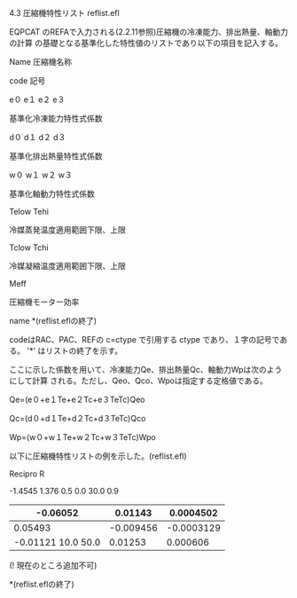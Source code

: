 4.3 圧縮機特性リスト reflist.efl

EQPCAT のREFAで入力される(2.2.11参照)圧縮機の冷凍能力、排出熱量、軸動力の計算 の基礎となる基準化した特性値のリストであり以下の項目を記入する。

Name 圧縮機名称

code 記号

e０ e１ e２ e３

基準化冷凍能力特性式係数

d０ d１ d２ d３

基準化排出熱量特性式係数

w０ w１ w２ w３

基準化軸動力特性式係数

Telow Tehi

冷媒蒸発温度適用範囲下限、上限

Tclow Tchi

冷媒凝縮温度適用範囲下限、上限

Meff

圧縮機モーター効率

name \*(reflist.eflの終了)

codeはRAC、PAC、REFの c=ctype で引用する ctype であり、１字の記号である。 '\*' はリストの終了を示す。

ここに示した係数を用いて、冷凍能力Qe、排出熱量Qc、軸動力Wpは次のようにして計算 される。ただし、Qeo、Qco、Wpoは指定する定格値である。

Qe=(e０+e１Te+e２Tc+e３TeTc)Qeo

Qc=(d０+d１Te+d２Tc+d３TeTc)Qco

Wp=(w０+w１Te+w２Tc+w３TeTc)Wpo

以下に圧縮機特性リストの例を示した。(reflist.efl)

Recipro R

-1.4545 1.376 0.5 0.0 30.0 0.9

| -0.06052 | 0.01143 | 0.0004502 |
| --- | --- | --- |
| 0.05493 | -0.009456 | -0.0003129 |
| -0.01121  10.0  50.0 | 0.01253 | 0.000606 |

(! 現在のところ追加不可)

\*(reflist.eflの終了)

